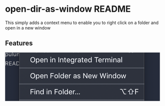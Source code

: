 # open-dir-as-window README

This simply adds a context menu to enable you to right click on a folder and open in a new window

## Features

![The Only Feature](open-dir-as-window.png)
